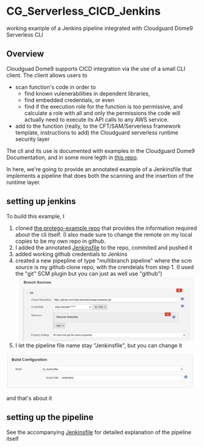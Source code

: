 # CG_Serverless_CICD_Jenkins
working example of a Jenkins pipeline integrated with Cloudguard Dome9 Serverless CLI

## Overview

Cloudguad Dome9 supports CICD integration via the use of a small CLI client. The client allows users to 
 * scan function's code  in order to 
     + find known vulenerabilities in dependent libraries, 
     + find embedded credentials, or even 
     + find if the execution role for the function is too permissive, and calculate a role with all and only the permissions the code will actually need to execute its API calls to any AWS service. 
 * add to the function (really, to the CFT/SAM/Serverless framework template, instructions to add) the Cloudguard serverless runtime security layer

The cli and its use is documented with examples in the Cloudguard Dome9 Documentation, and in some more legth in [this repo](https://github.com/dome9/protego-examples).

In here, we're going to provide an annotated example of a Jenkinsfile that implements a pipeline that does both the scanning and the insertion of the runtime layer.

## setting up jenkins

To build this example, I 
1) cloned [the protego-example repo](https://github.com/dome9/protego-examples) that provides the information required about the cli itself. (I also made sure to change the remote on my local copies to be my own repo in github.
2) I added the annotated [Jenkinsfile](/Jenkinsfile) to the repo, commited and pushed it
3) added working github credentials to Jenkins
4) created a new pipepline of type "multibranch pipeline" where the scm source is my github clone repo, with the crendeials from step 1. (I used the "git" SCM plugin but you can just as well use "github")
![Alt setting up source](/Readmepics/scm.JPG?raw=true "scm setup")
5) I let the pipeline file name stay "Jenkinsfile", but you can change it
   
![Alt setting up source](/Readmepics/pipelinesettings.JPG?raw=true "pipeline setup")

and that's about it



## setting up the pipeline
See the accompanying [Jenkinsfile](/Jenkinsfile) for detailed explanation of the pipeline itself
